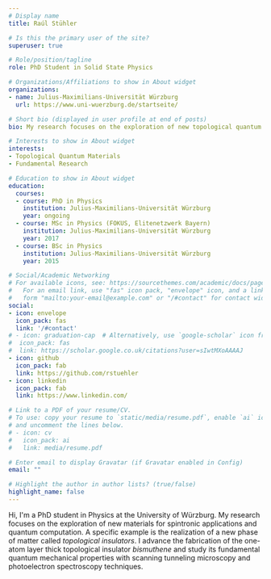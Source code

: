 ```yaml
---
# Display name
title: Raúl Stühler

# Is this the primary user of the site?
superuser: true

# Role/position/tagline
role: PhD Student in Solid State Physics

# Organizations/Affiliations to show in About widget
organizations:
- name: Julius-Maximilians-Universität Würzburg
  url: https://www.uni-wuerzburg.de/startseite/

# Short bio (displayed in user profile at end of posts)
bio: My research focuses on the exploration of new topological quantum materials.

# Interests to show in About widget
interests:
- Topological Quantum Materials 
- Fundamental Research 

# Education to show in About widget
education:
  courses:
  - course: PhD in Physics
    institution: Julius-Maximilians-Universität Würzburg
    year: ongoing
  - course: MSc in Physics (FOKUS, Elitenetzwerk Bayern)
    institution: Julius-Maximilians-Universität Würzburg
    year: 2017
  - course: BSc in Physics
    institution: Julius-Maximilians-Universität Würzburg
    year: 2015

# Social/Academic Networking
# For available icons, see: https://sourcethemes.com/academic/docs/page-builder/#icons
#   For an email link, use "fas" icon pack, "envelope" icon, and a link in the
#   form "mailto:your-email@example.com" or "/#contact" for contact widget.
social:
- icon: envelope
  icon_pack: fas
  link: '/#contact'
# - icon: graduation-cap  # Alternatively, use `google-scholar` icon from `ai` icon pack
#  icon_pack: fas
#  link: https://scholar.google.co.uk/citations?user=sIwtMXoAAAAJ
- icon: github
  icon_pack: fab
  link: https://github.com/rstuehler
- icon: linkedin
  icon_pack: fab
  link: https://www.linkedin.com/

# Link to a PDF of your resume/CV.
# To use: copy your resume to `static/media/resume.pdf`, enable `ai` icons in `params.toml`, 
# and uncomment the lines below.
# - icon: cv
#   icon_pack: ai
#   link: media/resume.pdf

# Enter email to display Gravatar (if Gravatar enabled in Config)
email: ""

# Highlight the author in author lists? (true/false)
highlight_name: false
---
```


Hi, I'm a PhD student in Physics at the University of Würzburg. My research focuses on the exploration of new materials for spintronic applications and quantum computation. A specific example is the realization of a new phase of matter called *topological insulators*. I advance the fabrication of the one-atom layer thick topological insulator *bismuthene* and study its fundamental quantum mechanical properties with scanning tunneling microscopy and photoelectron spectroscopy techniques.

